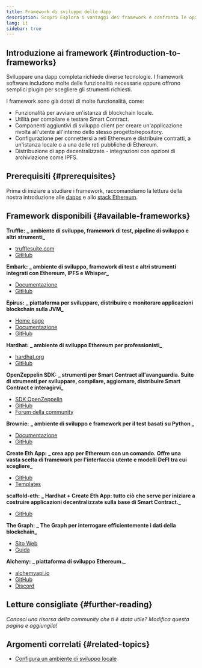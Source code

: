```yaml
---
title: Framework di sviluppo delle dapp
description: Scopri Esplora i vantaggi dei framework e confronta le opzioni disponibili.
lang: it
sidebar: true
---
```


## Introduzione ai framework {#introduction-to-frameworks}

Sviluppare una dapp completa richiede diverse tecnologie. I framework software includono molte delle funzionalità necessarie oppure offrono semplici plugin per scegliere gli strumenti richiesti.

I framework sono già dotati di molte funzionalità, come:

- Funzionalità per avviare un'istanza di blockchain locale.
- Utilità per compilare e testare Smart Contract.
- Componenti aggiuntivi di sviluppo client per creare un'applicazione rivolta all'utente all'interno dello stesso progetto/repository.
- Configurazione per connettersi a reti Ethereum e distribuire contratti, a un'istanza locale o a una delle reti pubbliche di Ethereum.
- Distribuzione di app decentralizzate - integrazioni con opzioni di archiviazione come IPFS.

## Prerequisiti {#prerequisites}

Prima di iniziare a studiare i framework, raccomandiamo la lettura della nostra introduzione alle [dapps](/en/developers/docs/dapps/) e allo [stack Ethereum](/en/developers/docs/ethereum-stack/).

## Framework disponibili {#available-frameworks}

**Truffle:** **_ ambiente di sviluppo, framework di test, pipeline di sviluppo e altri strumenti_**

- [trufflesuite.com](https://www.trufflesuite.com/)
- [GitHub](https://github.com/trufflesuite/truffle)

**Embark:** **_ ambiente di sviluppo, framework di test e altri strumenti integrati con Ethereum, IPFS e Whisper_**

- [Documentazione](https://embark.status.im/docs/)
- [GitHub](https://github.com/embark-framework/embark)

**Epirus:** **_ piattaforma per sviluppare, distribuire e monitorare applicazioni blockchain sulla JVM_**

- [Home page](https://www.web3labs.com/epirus)
- [Documentazione](https://docs.epirus.io)
- [GitHub](https://github.com/epirus-io/epirus-cli)

**Hardhat:** **_ ambiente di sviluppo Ethereum per professionisti_**

- [hardhat.org](https://hardhat.org)
- [GitHub](https://github.com/nomiclabs/hardhat)

**OpenZeppelin SDK:** **_ strumenti per Smart Contract all'avanguardia. Suite di strumenti per sviluppare, compilare, aggiornare, distribuire Smart Contract e interagirvi_**

- [SDK OpenZeppelin](https://openzeppelin.com/sdk/)
- [GitHub](https://github.com/OpenZeppelin/openzeppelin-sdk)
- [Forum della community](https://forum.openzeppelin.com/c/support/17)

**Brownie:** **_ ambiente di sviluppo e framework per il test basati su Python _**

- [Documentazione](https://eth-brownie.readthedocs.io/en/latest/)
- [GitHub](https://github.com/eth-brownie/brownie)

**Create Eth App:** **_ crea app per Ethereum con un comando. Offre una vasta scelta di framework per l'interfaccia utente e modelli DeFI tra cui scegliere_**

- [GitHub](https://github.com/paulrberg/create-eth-app)
- [Templates](https://github.com/PaulRBerg/create-eth-app/tree/develop/templates)

**scaffold-eth:** **_ Hardhat + Create Eth App: tutto ciò che serve per iniziare a costruire applicazioni decentralizzate sulla base di Smart Contract._**

- [GitHub](https://github.com/austintgriffith/scaffold-eth)

**The Graph:** **_ The Graph per interrogare efficientemente i dati della blockchain_**

- [Sito Web](https://thegraph.com/)
- [Guida](/en/developers/tutorials/the-graph-fixing-web3-data-querying/)

**Alchemy:** **_ piattaforma di sviluppo Ethereum._**

- [alchemyapi.io](https://alchemyapi.io/)
- [GitHub](https://github.com/alchemyplatform)
- [Discord](https://discord.gg/kwqVnrA)

## Letture consigliate {#further-reading}

_Conosci una risorsa della community che ti è stata utile? Modifica questa pagina e aggiungila!_

## Argomenti correlati {#related-topics}

- [Configura un ambiente di sviluppo locale](/developers/local-environment/)
